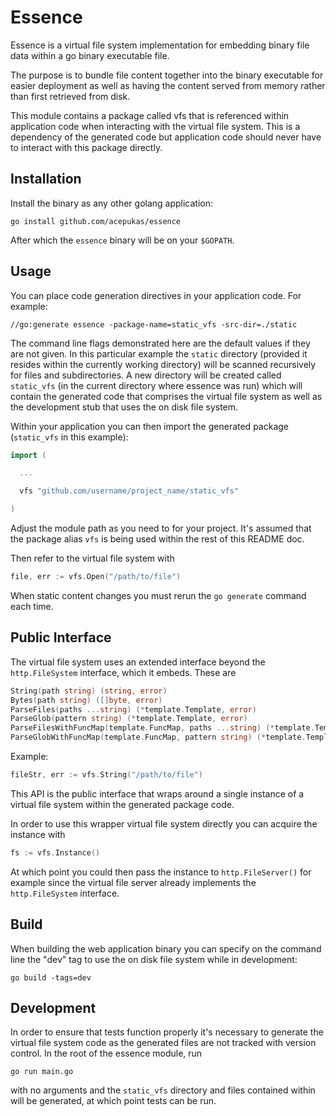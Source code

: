 # Essence

Essence is a virtual file system implementation for embedding binary file data within a go binary executable file.

The purpose is to bundle file content together into the binary executable for easier deployment as well as having the content served from memory rather than first retrieved from disk.

This module contains a package called vfs that is referenced within application code when interacting with the virtual file system. This is a dependency of the generated code but application code should never have to interact with this package directly.

## Installation

Install the binary as any other golang application:

    go install github.com/acepukas/essence

After which the `essence` binary will be on your `$GOPATH`.

## Usage

You can place code generation directives in your application code. For example:

    //go:generate essence -package-name=static_vfs -src-dir=./static

The command line flags demonstrated here are the default values if they are not given. In this particular example the `static` directory (provided it resides within the currently working directory) will be scanned recursively for files and subdirectories. A new directory will be created called `static_vfs` (in the current directory where essence was run) which will contain the generated code that comprises the virtual file system as well as the development stub that uses the on disk file system.

Within your application you can then import the generated package (`static_vfs` in this example):

```go
import (

  ...

  vfs "github.com/username/project_name/static_vfs"

)
```

Adjust the module path as you need to for your project. It's assumed that the package alias `vfs` is being used within the rest of this README doc.

Then refer to the virtual file system with

```go
file, err := vfs.Open("/path/to/file")
```

When static content changes you must rerun the `go generate` command each time.

## Public Interface

The virtual file system uses an extended interface beyond the `http.FileSystem` interface, which it embeds. These are

```go
String(path string) (string, error)
Bytes(path string) ([]byte, error)
ParseFiles(paths ...string) (*template.Template, error)
ParseGlob(pattern string) (*template.Template, error)
ParseFilesWithFuncMap(template.FuncMap, paths ...string) (*template.Template, error)
ParseGlobWithFuncMap(template.FuncMap, pattern string) (*template.Template, error)
```

Example:

```go
fileStr, err := vfs.String("/path/to/file")
```

This API is the public interface that wraps around a single instance of a virtual file system within the generated package code.

In order to use this wrapper virtual file system directly you can acquire the instance with

```go
fs := vfs.Instance()
```

At which point you could then pass the instance to `http.FileServer()` for example since the virtual file server already implements the  `http.FileSystem` interface.

## Build

When building the web application binary you can specify on the command line the "dev" tag to use the on disk file system while in development:

    go build -tags=dev

## Development

In order to ensure that tests function properly it's necessary to generate the virtual file system code as the generated files are not tracked with version control. In the root of the essence module, run

    go run main.go

with no arguments and the `static_vfs` directory and files contained within will be generated, at which point tests can be run.
